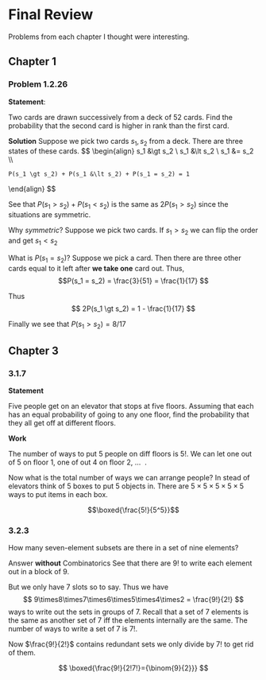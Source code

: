 # Final Review
Problems from each chapter I thought were interesting.

## Chapter 1
### Problem 1.2.26
**Statement**:

Two cards are drawn successively from a deck of 52 cards. Find the probability that the second card is higher in rank than the first card.

**Solution**
Suppose we pick two cards $s_1, s_2$ from a deck. There are three states of these cards.
$$
\begin{align}
	s_1 &\gt s_2 \\
	s_1 &\lt s_2 \\
	s_1 &= s_2 \\\\
	
	P(s_1 \gt s_2) + P(s_1 &\lt s_2) + P(s_1 = s_2) = 1 
\end{align}
$$

See that $P(s_1 \gt s_2) + P(s_1 \lt s_2)$ is the same as $2P(s_1 \gt s_2)$ since the situations are symmetric. 

Why *symmetric*?
Suppose we pick two cards. If $s_1 \gt s_2$ we can flip the order and get $s_1 \lt s_2$


What is $P(s_1 = s_2)$?
Suppose we pick a card. Then there are three other cards equal to it left after **we take one** card out. Thus, $$P(s_1 = s_2) = \frac{3}{51} = \frac{1}{17} $$

Thus
$$
2P(s_1 \gt s_2) = 1 - \frac{1}{17} 
$$

Finally we see that $P(s_1 \gt s_2) = 8/17$

## Chapter 3
### 3.1.7
**Statement**

Five people get on an elevator that stops at five floors. Assuming that each has an equal probability of going to any one floor, find the probability that they all get off at different floors.

**Work**

The number of ways to put $5$ people on diff floors is $5!$. We can let one out of 5 on floor 1, one of out 4 on floor 2, $\dotso\:$ .

Now what is the total number of ways we can arrange people?
In stead of elevators think of 5 boxes to put 5 objects in. There are $5\times5\times5\times5\times5$ ways to put items in each box.

$$\boxed{\frac{5!}{5^5}}$$

### 3.2.3
How many seven-element subsets are there in a set of nine elements?

Answer **without** Combinatorics
See that there are $9!$ to write each element out in a block of 9. 

But we only have $7$ slots so to say. 
Thus we have
$$
9\times8\times7\times6\times5\times4\times2 = \frac{9!}{2!}
$$
ways to write out the sets in groups of $7$. Recall that a set of 7 elements is the same as another set of 7 iff the elements internally are the same. The number of ways to write a set of $7$ is $7!$. 

Now $\frac{9!}{2!}$ contains redundant sets we only divide by $7!$ to get rid of them. 

$$
\boxed{\frac{9!}{2!7!}={\binom{9}{2}}}
$$
